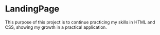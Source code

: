 # LandingPage

This purpose of this project is to continue practicing my skills in HTML and CSS, showing my growth in a practical application.